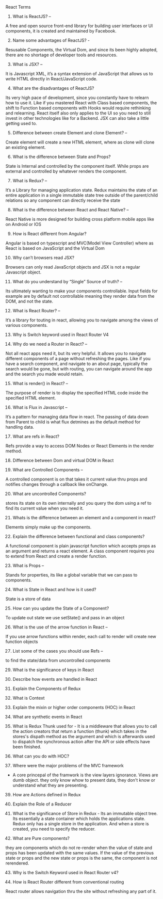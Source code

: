 React Terms 

1.	What is ReactJS? – 

A free and open source front-end library for building user interfaces or UI components, it is created and maintained by Facebook.

2.	Name some advantages of ReactJS? - 

Resusable Components, the Virtual Dom, and since its been highly adopted, there are no shortage of developer tools and resources.

3.	What is JSX? – 

It is Javascript XML, it’s a syntax extension of JavaScript that allows us to write HTML directly in React/JavaScript code. 

4.	What are the disadvantages of ReactJS? 

Its very high pace of development, since you constantly have to relearn how to use it. Like if you mastered React with Class based components, the shift to Function based components with Hooks would require rethinking and relearning. React itself also only applies to the UI so you need to still invest in other technologies like for a Backend. JSX can also take a little getting used to. 

5.	Difference between create Element and clone Element? – 

Create element will create a new HTML element, where as clone will clone an existing element.

6.	What is the difference between State and Props? 

State is Internal and controlled by the component itself. While props are external and controlled by whatever renders the component. 

7.	What is Redux? – 

It’s a Library for managing application state. Redux maintains the state of an entire application in a single immutable state tree outside of the parent/child relations so any component can directly receive the state

8.	What is the difference between React and React Native? – 

React Native is more designed for building cross platform mobile apps like on Android or IOS

9.	How is React different from Angular? 

Angular is based on typescript and MVC(Model View Controller) where as React is based on JavaScript and the Virtual Dom 

10.	Why can’t browsers read JSX? 

Browsers can only read JavaScript objects and JSX is not a regular Javascript object. 

11.	What do you understand by “Single” Source of truth? – 

Its ultimately wanting to make your components controllable. Input fields for example are by default not controllable meaning they render data from the DOM, and not the state. 

12.	What is React Router? – 

It’s a library for touting in react, allowing you to navigate among the views of various components. 

13.	Why is Switch keyword used in React Router V4

14.	Why do we need a Router in React? – 

Not all react apps need it, but its very helpful. It allows you to navigate different components of a page without refreshing the pages. Like if you have a search component, and navigate to an about page, typically the search would be gone, but with routing, you can navigate around the app and the search you made would retain. 

15.	What is render() in React? – 

The purpose of render is to display the specified HTML code inside the specified HTML element. 







16.	What is Flux in Javascript – 

It’s a pattern for managing data flow in react. The passing of data down from Parent to child is what flux detmines as the default method for handling data.

17.	What are refs in React? 

Refs provide a way to access DOM Nodes or React Elements in the render method. 

18.	Difference between Dom and virtual DOM in React

19.	What are Controlled Components – 

A controlled component is on that takes it current value thru props and notifies changes through a callback like onChange. 

20.	What are uncontrolled Components? 

stores its state on its own internally and you query the dom using a ref to find its current value when you need it. 

21.	Whats is the difference between an element and a component in react? 

Elements simply make up the components. 

22.	Explain the difference between functional and class components? 

A functional component is  plain javascript function which accepts props as an argument and returns a react element. A class component requires you to extend from React and create a render function. 

23.	What is Props – 

Stands for properties, its like a global variable that we can pass to components.

24.	What is State in React and how is it used? 

State is a store of data 

25.	How can you update the State of a Component? 

To update out state we use setState() and pass in an object

26.	What is the use of the arrow function in React – 

If you use arrow functions within render, each call to render will create new function objects

27.	List some of the cases you should use Refs – 

to find the state/data from uncontrolled components

29.	What is the significance of keys in React

30.	Describe how events are handled in React 

31.	Explain the Components of Redux

32.	What is Context

33.	Explain the mixin or higher order components (HOC) in React

34.	What are synthetic events in React

35.	What is Redux Thunk used for - It is a middleware that allows you to call the action creators that return a function (thunk) which takes in the stores's dispath method as the argument and which is afterwards used to dispatch the synchronous action after the API or side effects have been finished. 

36.	What can you do with HOC?

37.	Where were the major problems of the MVC framework

- A core princepal of the framwork is the view layers ignorance. Views are dumb object. they only know whow to present data, they don't know or understand what they are presenting. 

39.	How are Actions defined in Redux

40.	Explain the Role of a Reducer 

41.	What is the significance of Store in Redux - Its an immutable object tree. Its essentially a state container which holds the applications state. Redux only has a single store in the application. And when a store is created, you need to specify the reducer. 

42.	What are Pure components? 

they are components which do not re-render when the value of state and props has been updated with the same values. If the value of the previous state or props and the new state or props is the same, the component is not rerendered. 

43.	Why is the Switch Keyword used in React Router v4?

44.	How is React Router different from conventional routing 

React router allows navigation thru the site without refreshing any part of it. 
